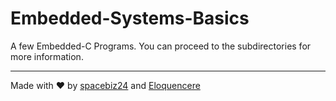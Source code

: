 # Embedded-Systems-Basics
A few Embedded-C Programs. You can proceed to the subdirectories for more information.
___
Made with :heart: by [spacebiz24](https://github.com/spacebiz24) and [Eloquencere](https://github.com/Eloquencere)
